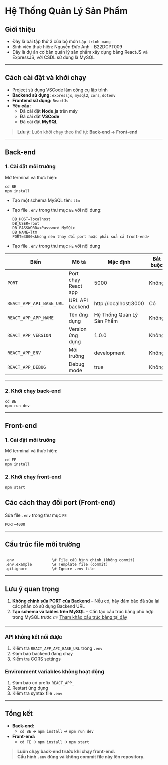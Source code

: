 # Hệ Thống Quản Lý Sản Phẩm

## Giới thiệu
- Đây là bài tập thứ 3 của bộ môn ```Lập trình mạng```
- Sinh viên thực hiện: Nguyễn Đức Anh - B22DCPT009
- Đây là dự án cơ bản quản lý sản phẩm xây dựng bằng ReactJS và ExpressJS, với CSDL sử dụng là MySQL
- ---
## Cách cài đặt và khởi chạy

- Project sử dụng VSCode làm công cụ lập trình
- **Backend sử dụng:** `expressjs`, `mysql2`, ```cors```,  ```dotenv```
- **Frontend sử dụng:** ```ReactJs```
- **Yêu cầu:**
  - Đã cài đặt **Node.js** trên máy
  - Đã cài đặt **VSCode**
  - Đã cài đặt **MySQL**

> **Lưu ý:** Luôn khởi chạy theo thứ tự: **Back-end → Front-end**

---

## Back-end

### 1. Cài đặt môi trường

Mở terminal và thực hiện:
```
cd BE
npm install
```

- Tạo một schema MySQL tên: `ltm`
- Tạo file `.env` trong thư mục `BE` với nội dung:

    ```
    DB_HOST=localhost
    DB_USER=root
    DB_PASSWORD=<Password MySQL>
    DB_NAME=ltm
    PORT=3000<không nên thay đổi port hoặc phải sửa cả front-end>
    ```
 - Tạo file ```.env``` trong thư mục ```FE``` với nội dung

| Biến                    | Mô tả                         | Mặc định                  | Bắt buộc |
|-------------------------|-------------------------------|---------------------------|----------|
| `PORT`                  | Port chạy React app           | 5000                      | Không    |
| `REACT_APP_API_BASE_URL`| URL API backend               | http://localhost:3000     | Có       |
| `REACT_APP_APP_NAME`    | Tên ứng dụng                  | Hệ Thống Quản Lý Sản Phẩm | Không    |
| `REACT_APP_VERSION`     | Version ứng dụng              | 1.0.0                     | Không    |
| `REACT_APP_ENV`         | Môi trường                    | development               | Không    |
| `REACT_APP_DEBUG`       | Debug mode                    | true                      | Không    |

---

### 2. Khởi chạy back-end

```
cd BE
npm run dev
```

---

## Front-end

### 1. Cài đặt môi trường

Mở terminal và thực hiện:

```
cd FE
npm install
```

### 2. Khởi chạy front-end

```
npm start
```

## Các cách thay đổi port (Front-end)

Sửa file `.env` trong thư mục `FE`
```
PORT=4000
```
---

## Cấu trúc file môi trường

```

.env                 \# File cấu hình chính (không commit)
.env.example         \# Template file (commit)
.gitignore           \# Ignore .env file

```

---

## Lưu ý quan trọng

1. **Không chỉnh sửa PORT của Backend** – Nếu có, hãy đảm bảo đã sửa lại các phần có sử dụng Backend URL
2. **Tạo schema và tables trên MySQL** – Cần tạo cấu trúc bảng phù hợp trong MySQL trước
					👉 [Tham khảo cấu trúc bảng tại đây](https://drive.google.com/file/d/1UHhlPQEeNLR_DPZHa6ohGme3gnSZR240/view)
---

### API không kết nối được
1. Kiểm tra `REACT_APP_API_BASE_URL` trong `.env`
2. Đảm bảo backend đang chạy
3. Kiểm tra CORS settings

### Environment variables không hoạt động
1. Đảm bảo có prefix `REACT_APP_`
2. Restart ứng dụng
3. Kiểm tra syntax file `.env`

---

## Tổng kết

- **Back-end:**  
  - `cd BE` → `npm install` → `npm run dev`
- **Front-end:**  
  - `cd FE` → `npm install` → `npm start`

> **Luôn chạy back-end trước khi chạy front-end.**  
> **Cấu hình `.env` đúng và không commit file này lên repository.**